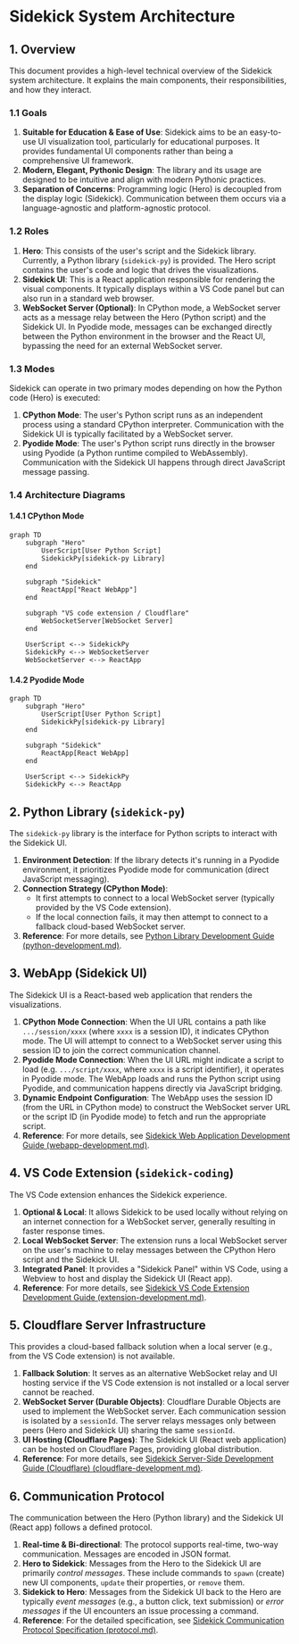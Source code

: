 # Sidekick System Architecture

## 1. Overview

This document provides a high-level technical overview of the Sidekick system architecture. It explains the main components, their responsibilities, and how they interact.

### 1.1 Goals

1.  **Suitable for Education & Ease of Use**: Sidekick aims to be an easy-to-use UI visualization tool, particularly for educational purposes. It provides fundamental UI components rather than being a comprehensive UI framework.
2.  **Modern, Elegant, Pythonic Design**: The library and its usage are designed to be intuitive and align with modern Pythonic practices.
3.  **Separation of Concerns**: Programming logic (Hero) is decoupled from the display logic (Sidekick). Communication between them occurs via a language-agnostic and platform-agnostic protocol.

### 1.2 Roles

1.  **Hero**: This consists of the user's script and the Sidekick library. Currently, a Python library (`sidekick-py`) is provided. The Hero script contains the user's code and logic that drives the visualizations.
2.  **Sidekick UI**: This is a React application responsible for rendering the visual components. It typically displays within a VS Code panel but can also run in a standard web browser.
3.  **WebSocket Server (Optional)**: In CPython mode, a WebSocket server acts as a message relay between the Hero (Python script) and the Sidekick UI. In Pyodide mode, messages can be exchanged directly between the Python environment in the browser and the React UI, bypassing the need for an external WebSocket server.

### 1.3 Modes

Sidekick can operate in two primary modes depending on how the Python code (Hero) is executed:

1.  **CPython Mode**: The user's Python script runs as an independent process using a standard CPython interpreter. Communication with the Sidekick UI is typically facilitated by a WebSocket server.
2.  **Pyodide Mode**: The user's Python script runs directly in the browser using Pyodide (a Python runtime compiled to WebAssembly). Communication with the Sidekick UI happens through direct JavaScript message passing.

### 1.4 Architecture Diagrams

#### 1.4.1 CPython Mode

```mermaid
graph TD
    subgraph "Hero"
        UserScript[User Python Script]
        SidekickPy[sidekick-py Library]
    end

    subgraph "Sidekick"
        ReactApp["React WebApp"]
    end

    subgraph "VS code extension / Cloudflare"
        WebSocketServer[WebSocket Server]
    end

    UserScript <--> SidekickPy
    SidekickPy <--> WebSocketServer
    WebSocketServer <--> ReactApp
```

#### 1.4.2 Pyodide Mode

```mermaid
graph TD
    subgraph "Hero"
        UserScript[User Python Script]
        SidekickPy[sidekick-py Library]
    end

    subgraph "Sidekick"
        ReactApp[React WebApp]
    end

    UserScript <--> SidekickPy
    SidekickPy <--> ReactApp
```

## 2. Python Library (`sidekick-py`)

The `sidekick-py` library is the interface for Python scripts to interact with the Sidekick UI.

1.  **Environment Detection**: If the library detects it's running in a Pyodide environment, it prioritizes Pyodide mode for communication (direct JavaScript messaging).
2.  **Connection Strategy (CPython Mode)**:
    *   It first attempts to connect to a local WebSocket server (typically provided by the VS Code extension).
    *   If the local connection fails, it may then attempt to connect to a fallback cloud-based WebSocket server.
3.  **Reference**: For more details, see [Python Library Development Guide (python-development.md)](./python-development.md).

## 3. WebApp (Sidekick UI)

The Sidekick UI is a React-based web application that renders the visualizations.

1.  **CPython Mode Connection**: When the UI URL contains a path like `.../session/xxxx` (where `xxxx` is a session ID), it indicates CPython mode. The UI will attempt to connect to a WebSocket server using this session ID to join the correct communication channel.
2.  **Pyodide Mode Connection**: When the UI URL might indicate a script to load (e.g. `.../script/xxxx`, where `xxxx` is a script identifier), it operates in Pyodide mode. The WebApp loads and runs the Python script using Pyodide, and communication happens directly via JavaScript bridging.
3.  **Dynamic Endpoint Configuration**: The WebApp uses the session ID (from the URL in CPython mode) to construct the WebSocket server URL or the script ID (in Pyodide mode) to fetch and run the appropriate script.
4.  **Reference**: For more details, see [Sidekick Web Application Development Guide (webapp-development.md)](./webapp-development.md).

## 4. VS Code Extension (`sidekick-coding`)

The VS Code extension enhances the Sidekick experience.

1.  **Optional & Local**: It allows Sidekick to be used locally without relying on an internet connection for a WebSocket server, generally resulting in faster response times.
2.  **Local WebSocket Server**: The extension runs a local WebSocket server on the user's machine to relay messages between the CPython Hero script and the Sidekick UI.
3.  **Integrated Panel**: It provides a "Sidekick Panel" within VS Code, using a Webview to host and display the Sidekick UI (React app).
4.  **Reference**: For more details, see [Sidekick VS Code Extension Development Guide (extension-development.md)](./extension-development.md).

## 5. Cloudflare Server Infrastructure

This provides a cloud-based fallback solution when a local server (e.g., from the VS Code extension) is not available.

1.  **Fallback Solution**: It serves as an alternative WebSocket relay and UI hosting service if the VS Code extension is not installed or a local server cannot be reached.
2.  **WebSocket Server (Durable Objects)**: Cloudflare Durable Objects are used to implement the WebSocket server. Each communication session is isolated by a `sessionId`. The server relays messages only between peers (Hero and Sidekick UI) sharing the same `sessionId`.
3.  **UI Hosting (Cloudflare Pages)**: The Sidekick UI (React web application) can be hosted on Cloudflare Pages, providing global distribution.
4.  **Reference**: For more details, see [Sidekick Server-Side Development Guide (Cloudflare) (cloudflare-development.md)](./cloudflare-development.md).

## 6. Communication Protocol

The communication between the Hero (Python library) and the Sidekick UI (React app) follows a defined protocol.

1.  **Real-time & Bi-directional**: The protocol supports real-time, two-way communication. Messages are encoded in JSON format.
2.  **Hero to Sidekick**: Messages from the Hero to the Sidekick UI are primarily *control messages*. These include commands to `spawn` (create) new UI components, `update` their properties, or `remove` them.
3.  **Sidekick to Hero**: Messages from the Sidekick UI back to the Hero are typically *event messages* (e.g., a button click, text submission) or *error messages* if the UI encounters an issue processing a command.
4.  **Reference**: For the detailed specification, see [Sidekick Communication Protocol Specification (protocol.md)](./protocol.md).
